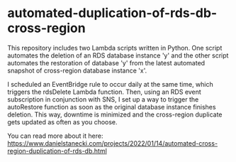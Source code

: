 # automated-duplication-of-rds-db-cross-region
This repository includes two Lambda scripts written in Python. One script automates the deletion of an RDS database instance 'y' and the other script automates the restoration of database 'y' from the latest automated snapshot of cross-region database instance 'x'. 

I scheduled an EventBridge rule to occur daily at the same time, which triggers the rdsDelete Lambda function. Then, using an RDS event subscription in conjunction with SNS, I set up a way to trigger the autoRestore function as soon as the original database instance finishes deletion. This way, downtime is minimized and the cross-region duplicate gets updated as often as you choose. 

You can read more about it here: https://www.danielstanecki.com/projects/2022/01/14/automated-cross-region-duplication-of-rds-db.html
